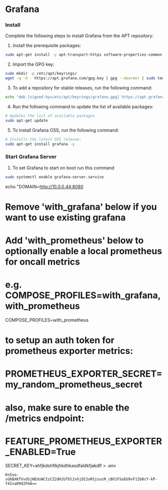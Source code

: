 # Grafana

### Install

Complete the following steps to install Grafana from the APT repository:

1. Install the prerequisite packages:
```bash
sudo apt-get install -y apt-transport-https software-properties-common wget
```

2. Import the GPG key:
```bash
sudo mkdir -p /etc/apt/keyrings/
wget -q -O - https://apt.grafana.com/gpg.key | gpg --dearmor | sudo tee /etc/apt/keyrings/grafana.gpg > /dev/null
```

3. To add a repository for stable releases, run the following command:
```bash
echo "deb [signed-by=/etc/apt/keyrings/grafana.gpg] https://apt.grafana.com stable main" | sudo tee -a /etc/apt/sources.list.d/grafana.list
```

4. Run the following command to update the list of available packages:
```bash
# Updates the list of available packages
sudo apt-get update
```

5. To install Grafana OSS, run the following command:
```bash
# Installs the latest OSS release:
sudo apt-get install grafana -y
```

### Start Grafana Server

1. To set Grafana to start on boot run this command
```bash
sudo systemctl enable grafana-server.service
```

echo "DOMAIN=http://10.0.0.44:8080
# Remove 'with_grafana' below if you want to use existing grafana
# Add 'with_prometheus' below to optionally enable a local prometheus for oncall metrics
# e.g. COMPOSE_PROFILES=with_grafana,with_prometheus
COMPOSE_PROFILES=with_prometheus
# to setup an auth token for prometheus exporter metrics:
# PROMETHEUS_EXPORTER_SECRET=my_random_prometheus_secret
# also, make sure to enable the /metrics endpoint:
# FEATURE_PROMETHEUS_EXPORTER_ENABLED=True
SECRET_KEY=ahfjkdshflkjhkdhkasdfaldkfjakdlf > .env


```
Kn5xo-sG6BXKTVvdSjHEdsWCIzCZ2dHJUfbl2vhjDI2oRSjsucM_cBV1FSoEU9vF1Ib0cY-kP-T4Ixa09d2FmA==
```